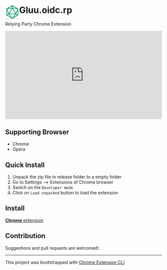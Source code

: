 # <img src="public/icons/icon_48.png" width="45" align="left"> Gluu.oidc.rp

Relying Party Chrome Extension

<div style="position: relative; padding-bottom: 56.25%; height: 0;"><iframe src="https://www.loom.com/embed/525aa9a0ec2646fda5b4e53f1a971b7a" frameborder="0" webkitallowfullscreen mozallowfullscreen allowfullscreen style="position: absolute; top: 0; left: 0; width: 100%; height: 100%;"></iframe></div>

## Supporting Browser

- Chrome
- Opera

## Quick Install

1. Unpack the zip file in release folder to a empty folder
2. Go to Settings --> Extensions of Chrome browser
3. Switch on the `Developer mode`
4. Click on `Load unpacked` button to load the extension

## Install

[**Chrome** extension]() <!-- TODO: Add chrome extension link inside parenthesis -->

## Contribution

Suggestions and pull requests are welcomed!.

---

This project was bootstrapped with [Chrome Extension CLI](https://github.com/dutiyesh/chrome-extension-cli)


